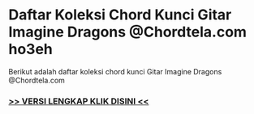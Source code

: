 
 # Daftar Koleksi Chord  Kunci Gitar Imagine Dragons @Chordtela.com ho3eh


Berikut adalah daftar koleksi chord  kunci Gitar Imagine Dragons @Chordtela.com

###  <a href="https://shortlighzx.web.app?sq=Daftar Koleksi Chord  Kunci Gitar Imagine Dragons @Chordtela.com"> >> VERSI LENGKAP KLIK DISINI << </a>
